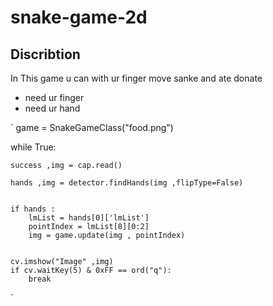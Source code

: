 # snake-game-2d
## Discribtion 
In This game u can with ur finger move sanke and ate donate

- need ur finger
- need ur hand

`
game = SnakeGameClass("food.png")


while True:

    success ,img = cap.read()

    hands ,img = detector.findHands(img ,flipType=False)


    if hands :
        lmList = hands[0]['lmList']
        pointIndex = lmList[8][0:2]
        img = game.update(img , pointIndex)
    

    cv.imshow("Image" ,img)
    if cv.waitKey(5) & 0xFF == ord("q"):
        break


`